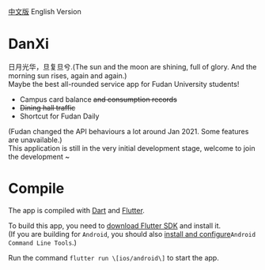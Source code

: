[中文版](README.md) English Version
# DanXi
日月光华，旦复旦兮.(The sun and the moon are shining, full of glory. And the morning sun rises, again and again.)  
Maybe the best all-rounded service app for Fudan University students!  

- Campus card balance ~~and consumption records~~
- ~~Dining hall traffic~~
- Shortcut for Fudan Daily
  
(Fudan changed the API behaviours a lot around Jan 2021. Some features are unavailable.)  
This application is still in the very initial development stage, welcome to join the development ~

# Compile
The app is compiled with [Dart](https://dart.dev/) and [Flutter](https://flutter.dev/).  
  
To build this app, you need to [download Flutter SDK](https://flutter.dev/docs/get-started/install) and install it.    
(If you are building for `Android`, you should also [install and configure](https://developer.android.com/studio)`Android Command Line Tools`.)   

Run the command `flutter run \[ios/android\]` to start the app.
